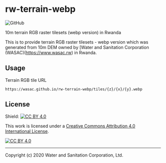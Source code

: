 # rw-terrain-webp
![GitHub](https://img.shields.io/github/license/wasac/rw-terrain-webp)

10m terrain RGB raster tilesets (webp version) in Rwanda

This is to provide terrain RGB raster tilesets - webp version which was generated from 10m DEM owned by [Water and Sanitation Corporation (WASAC)(https://www.wasac.rw) in Rwanda.

## Usage

Terrain RGB tile URL
```
https://wasac.github.io/rw-terrain-webp/tiles/{z}/{x}/{y}.webp
```

## License

Shield: [![CC BY 4.0][cc-by-shield]][cc-by]

This work is licensed under a [Creative Commons Attribution 4.0 International
License][cc-by].

[![CC BY 4.0][cc-by-image]][cc-by]

[cc-by]: http://creativecommons.org/licenses/by/4.0/
[cc-by-image]: https://i.creativecommons.org/l/by/4.0/88x31.png
[cc-by-shield]: https://img.shields.io/badge/License-CC%20BY%204.0-lightgrey.svg


---
Copyright (c) 2020 Water and Sanitation Corporation, Ltd.